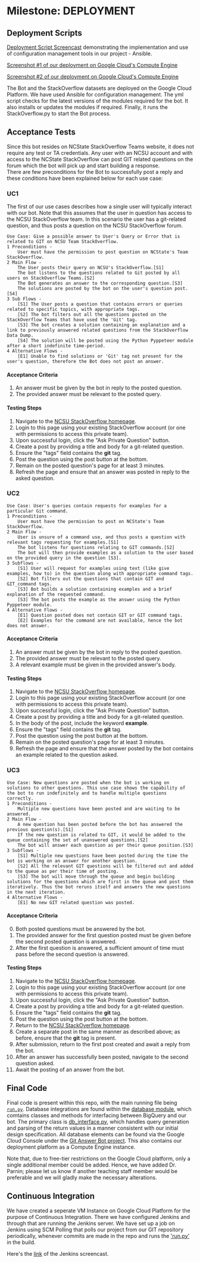 # Milestone: DEPLOYMENT

## Deployment Scripts

[Deployment Script Screencast](https://drive.google.com/file/d/19xmucy2qNHtUL1bSc2hb7OS8nEYzdcZ3/view?usp=sharing) demonstrating the implementation and use of configuration management tools in our project - Ansible.

[Screenshot \#1 of our deployment on Google Cloud's Compute Engine](https://drive.google.com/file/d/13UPgXL0WLZEFLVHxMrFUJNCvy_prtXoj/view?usp=sharing)

[Screenshot \#2 of our deployment on Google Cloud's Compute Engine](https://drive.google.com/file/d/1Skjq_sEaYxGP0gbR779aEUfh8-1rWcGf/view?usp=sharing)

The Bot and the StackOverflow datasets are deployed on the Google Cloud Platform. We have used Ansible for configuration management.
The yml script checks for the latest versions of the modules required for the bot. It also installs or updates the modules if required. Finally, it runs the StackOverflow.py to start the Bot process.

## Acceptance Tests

Since this bot resides on NCState StackOverflow Teams website, it does not require any test or TA credentials. Any user with an NCSU account and with access to the NCState StackOverflow can post GIT related questions on the forum which the bot will pick up and start building a response.  
There are few preconditions for the Bot to successfully post a reply and these conditions have been explained below for each use case:

### UC1

The first of our use cases describes how a single user will typically interact with our bot.
Note that this assumes that the user in question has access to the NCSU StackOverflow team.
In this scenario the user has a git-related question, and thus posts a question on the NCSU StackOverflow forum. 

```
Use Case: Give a possible answer to User's Query or Error that is related to GIT on NCSU Team StackOverflow.
1 Preconditions -
    User must have the permission to post question on NCState's Team StackOverflow.
2 Main Flow -
    The User posts their query on NCSU's StackOverflow.[S1]
    The bot listens to the questions related to Git posted by all users on StackOverflow Teams.[S2]
    The Bot generates an answer to the corresponding question.[S3]
    The solutions are posted by the bot on the user's question post.[S4]
3 Sub Flows -
    [S1] The User posts a question that contains errors or queries related to specific topics, with appropriate tags.
    [S2] The bot filters out all the questions posted on the StackOverflow Teams that have used the 'Git' tag.
    [S3] The bot creates a solution containing an explanation and a link to previously answered related questions from the StackOverflow Data Dump.
    [S4] The solution will be posted using the Python Pyppeteer module after a short indefinite time-period.
4 Alternative Flows -
    [E1] Unable to find solutions or 'Git' tag not present for the user's question, therefore the Bot does not post an answer.
```

#### Acceptance Criteria

1. An answer must be given by the bot in reply to the posted question.
2. The provided answer must be relevant to the posted query. 

#### Testing Steps

1. Navigate to the [NCSU StackOverflow homepage](https://stackoverflow.com/c/ncsu).
2. Login to this page using your existing StackOverflow account (or one with permissions to access this private team).
3. Upon successful login, click the "Ask Private Question" button.
4. Create a post by providing a title and body for a git-related question.
5. Ensure the "tags" field contains the **git** tag.
6. Post the question using the post button at the bottom.
7. Remain on the posted question's page for at least 3 minutes.
8. Refresh the page and ensure that an answer was posted in reply to the asked question.

### UC2

```
Use Case: User's queries contain requests for examples for a particular Git command.
1 Preconditions -
    User must have the permission to post on NCState's Team StackOverflow.
2 Main Flow -
    User is unsure of a command use, and thus posts a question with relevant tags requesting for examples.[S1]
    The bot listens for questions relating to GIT commands.[S2]
    The bot will then provide examples as a solution to the user based on the provided query in the question [S3].
3 Subflows -
    [S1] User will request for examples using text (like give examples, how to) in the question along with appropriate command tags.
    [S2] Bot filters out the questions that contain GIT and GIT_command tags.
    [S3] Bot builds a solution containing examples and a brief explanation of the requested command.
    [S3] The bot posts the example as the answer using the Python Pyppeteer module.
4 Alternative Flows -
    [E1] Question posted does not contain GIT or GIT command tags.
    [E2] Examples for the command are not available, hence the bot does not answer.
```

#### Acceptance Criteria

1. An answer must be given by the bot in reply to the posted question.
2. The provided answer must be relevant to the posted query.
3. A relevant example must be given in the provided answer's body.

#### Testing Steps

1. Navigate to the [NCSU StackOverflow homepage](https://stackoverflow.com/c/ncsu).
2. Login to this page using your existing StackOverflow account (or one with permissions to access this private team).
3. Upon successful login, click the "Ask Private Question" button.
4. Create a post by providing a title and body for a git-related question.
5. In the body of the post, include the keyword **example**.
6. Ensure the "tags" field contains the **git** tag.
7. Post the question using the post button at the bottom.
8. Remain on the posted question's page for at least 3 minutes.
9. Refresh the page and ensure that the answer posted by the bot contains an example related to the question asked.

### UC3

```
Use Case: New questions are posted when the bot is working on solutions to other questions. This use case shows the capability of the bot to run indefinitely and to handle multiple questions correctly.
1 Preconditions -
    Multiple new questions have been posted and are waiting to be answered.
2 Main Flow -
    A new question has been posted before the bot has answered the previous question(s).[S1]
    If the new question is related to GIT, it would be added to the queue containing the set of unanswered questions.[S2]
    The bot will answer each question as per their queue position.[S3]
3 Subflows -
    [S1] Multiple new questions have been posted during the time the bot is working on an answer for another question.
    [S2] All the relevant GIT questions will be filtered out and added to the queue as per their time of posting.
    [S3] The bot will move through the queue and begin building solutions for the questions which are first in the queue and post them iteratively. Thus the bot reruns itself and answers the new questions in the next iteration.
4 Alternative Flows -
    [E1] No new GIT related question was posted.
```

#### Acceptance Criteria

0. Both posted questions must be answered by the bot.
1. The provided answer for the first question posted must be given before the second posted question is answered.
2. After the first question is answered, a sufficient amount of time must pass before the second question is answered.

#### Testing Steps

1. Navigate to the [NCSU StackOverflow homepage](https://stackoverflow.com/c/ncsu).
2. Login to this page using your existing StackOverflow account (or one with permissions to access this private team).
3. Upon successful login, click the "Ask Private Question" button.
4. Create a post by providing a title and body for a git-related question.
5. Ensure the "tags" field contains the **git** tag.
6. Post the question using the post button at the bottom.
7. Return to the [NCSU StackOverflow homepage](https://stackoverflow.com/c/ncsu).
8. Create a separate post in the same manner as described above; as before, ensure that the **git** tag is present.
9. After submission, return to the first post created and await a reply from the bot.
10. After an answer has successfully been posted, navigate to the second question asked.
11. Await the posting of an answer from the bot.

## Final Code

Final code is present within this repo, with the main running file being [`run.py`](/run.py).
Database integrations are found within the [database module](/database), which comtains classes and methods for interfacing between BigQuery and our bot.
The primary class is [db_interface.py](/database/db_interface.py), which handles query generation and parsing of the return values in a manner consistent with our initial design specification.
All database elements can be found via the Google Cloud Console under the [Git Answer Bot project](https://console.cloud.google.com/home/dashboard?cloudshell=false&organizationId=760982978602&project=elated-nectar-258022).
This also contains our deployment platform as a Compute Engine instance.

Note that, due to free-tier restrictions on the Google Cloud platform, only a single additional member could be added.
Hence, we have added Dr. Parnin; please let us know if another teaching staff member would be preferable and we will gladly make the necessary alterations.

## Continuous Integration

We have created a seperate VM Instance on Google Cloud Platform for the purpose of Continuous Integration. There we have configured Jenkins and through that are running the Jenkins server. We have set up a job on Jenkins using SCM Polling that polls our project from our GIT repository periodically, whenever commits are made in the repo and runs the ['run.py'](/run.py) in the build.  

Here's the [link](https://drive.google.com/open?id=1q20dC-JyIuqYAZGXdtXeRRdtCjaEKbUE) of the Jenkins screencast.
